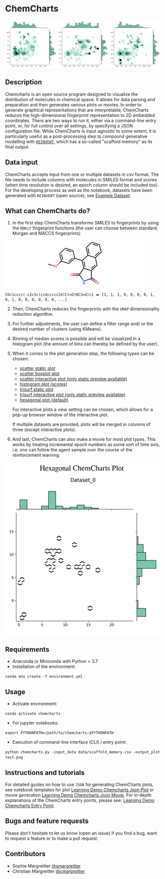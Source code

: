 # ChemCharts
![hex_pic.png](img/hex_pic.png)

## Description
Chemcharts is an open source program designed to visualize the distribution of molecules in chemical space. It allows for data parsing and preparation and then generates various plots or movies. In order to generate graphical representations that are interpretable, ChemCharts reduces the high-dimensional fingerprint representation to 2D embedded coordinates. There are two ways to run it, either via a command-line entry point, or, for full control over all settings, by specifying a JSON configuration file. While ChemCharts is input agnostic to some extent, it is particularly useful as a post-processing step to compound generative modelling with [```REINVENT```](https://github.com/MolecularAI/Reinvent), which has a so-called "scaffold memory" as its final output.

## Data input
ChemCharts accepts input from one or multiple datasets in csv format. The file needs to include columns with molecules in SMILES format and scores (when time resolution is desired, an epoch column should be included too). For the developing process as well as the notebook, datasets have been generated with ```REINVENT``` (open source), see [Example Dataset](https://github.com/ChemCharts/ChemCharts/data/Scaffold_Example_Reinvent_Dataset.zip).

## What can ChemCharts do?

1. In the first step ChemCharts transforms SMILES to fingerprints by using the ```RDKit``` fingerprint functions (the user can choose between standard, Morgan and MACCS fingerprints) 

![example_molecule.png](img/example_molecule.png)

```
COc1cccc(-c2c3c(cc4ccccc24)C(=O)NC3=O)c1 ⮕ [1, 1, 1, 0, 0, 0, 0, 1, 0, 1, 0, 0, 0, 0, 0, 0, ...]
```


2. Then, ChemCharts reduces the fingerprints with the ```UMAP``` dimensionality reduction algorithm.


3. For further adjustments, the user can define a filter range and/ or the desired number of clusters (using KMeans).


4. Binning of median scores is possible and will be visualized in a histogram plot (the amount of bins can thereby be defined by the user).


5. When it comes to the plot generation step, the following types can be chosen:
    * [scatter static plot](../img/scatter_static_plot.png)
    * [scatter boxplot plot](../img/scatter_boxplot_plot.png)
    * [scatter interactive plot (only static preview available)](../img/scatter_interactive_plot.png)
    * [histogram plot (scores)](../img/histogram_plot.png)
    * [trisurf static plot](../img/trisurf_static_plot.png)
    * [trisurf interactive plot (only static preview available)](../img/trisurf_interactive_plot.png)
    * [hexagonal plot (default)](../img/hexagonal_plot.png)
   
    For interactive plots a view setting can be chosen, which allows for a pop-up browser window of the interactive plot.
    
    If multiple datasets are provided, plots will be merged in columns of three (except interactive plots).
    

6. And last, ChemCharts can also make a movie for most plot types. This works by treating incremental epoch numbers as some sort of time axis, i.e. one can follow the agent sample over the course of the reinforcement learning.

![hexagonal_contour_movie.gif](img/hexagonal_contour_movie.gif)


## Requirements
* Anaconda or Miniconda with Python > 3.7
* Installation of the environment:

```conda env create -f environment.yml```

## Usage
* Activate environment:

```conda activate chemcharts```
* For jupyter notebooks:

```export PYTHONPATH=/path/to/chemcharts:$PYTHONPATH```

* Execution of command-line interface (CLI) / entry point:

```python chemcharts.py -input_data data/scaffold_memory.csv -output_plot test.png```

## Instructions and tutorials
For detailed guides on how to use ```JSON``` for generating ChemCharts plots, see notebook templates for plot [Learning Demo Chemcharts Json Plot](Learning_Demo_Chemcharts_JSON_Plot.ipynb) or movie generation [Learning Demo Chemcharts Json Movie](Learning_Demo_Chemcharts_JSON_Movie.ipynb). For in-depth explanations of the ChemCharts entry points, please see: [Learning Demo Chemcharts Entry Point](Learning_Demo_Chemcharts_Entry_Point.ipynb).

## Bugs and feature requests
Please don't hesitate to let us know (open an issue) if you find a bug, want to request a feature or to make a pull request.

## Contributors
- Sophie Margreitter [@smargreitter](https://github.com/SMargreitter)
- Christian Margreitter [@cmargreitter](https://github.com/CMargreitter)